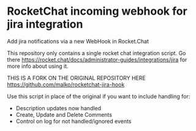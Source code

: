# RocketChat incoming webhook for jira integration

Add jira notifications via a new WebHook in Rocket.Chat

This repository only contains a single  rocket chat integration script.
Go there https://rocket.chat/docs/administrator-guides/integrations/jira for more info about using it.

THIS IS A FORK ON THE ORIGINAL REPOSITORY HERE https://github.com/malko/rocketchat-jira-hook

Use this script in place of the original if you want to include handling for:
- Description updates now handled
- Create, Update and Delete Comments
- Control on log for not handled/ignored events
